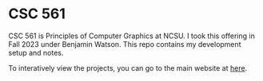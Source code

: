 # CSC 561

CSC 561 is Principles of Computer Graphics at NCSU. I took this offering in Fall 2023 under Benjamin Watson. This repo contains my development setup and notes.

To interatively view the projects, you can go to the main website at [here](https://briancpark.com/csc561/).
